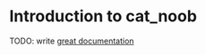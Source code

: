 # Introduction to cat_noob

TODO: write [great documentation](http://jacobian.org/writing/what-to-write/)
